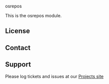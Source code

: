 osrepos

This is the osrepos module.

License
-------


Contact
-------


Support
-------

Please log tickets and issues at our [Projects site](http://projects.example.com)
